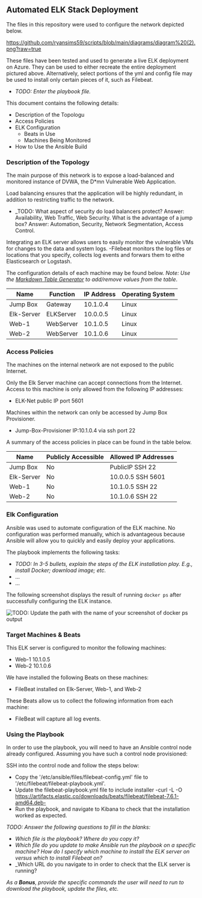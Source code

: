 ## Automated ELK Stack Deployment

The files in this repository were used to configure the network depicted below.

https://github.com/ryansims59/scripts/blob/main/diagrams/diagram%20(2).png?raw=true

These files have been tested and used to generate a live ELK deployment on Azure. They can be used to either recreate the entire deployment pictured above. Alternatively, select portions of the yml and config file may be used to install only certain pieces of it, such as Filebeat.

  - _TODO: Enter the playbook file._

This document contains the following details:
- Description of the Topologu
- Access Policies
- ELK Configuration
  - Beats in Use
  - Machines Being Monitored
- How to Use the Ansible Build


### Description of the Topology

The main purpose of this network is to expose a load-balanced and monitored instance of DVWA, the D*mn Vulnerable Web Application.

Load balancing ensures that the application will be highly redundant, in addition to restricting traffic to the network.
- _TODO: What aspect of security do load balancers protect? 
	Answer: Availability, Web Traffic, Web Security.
What is the advantage of a jump box?
	Answer: Automation, Security, Network Segmentation, Access Control.

Integrating an ELK server allows users to easily monitor the vulnerable VMs for changes to the data and system logs.
-Filebeat monitors the log files or locations that you specify, collects log events and forwars them to eithe Elasticsearch or Logstash.


The configuration details of each machine may be found below.
_Note: Use the [Markdown Table Generator](http://www.tablesgenerator.com/markdown_tables) to add/remove values from the table_.

| Name         | Function | IP Address | Operating System |
|--------------|----------|------------|------------------|
| Jump Box     | Gateway  | 10.1.0.4   | Linux            |
| Elk-Server   | ELKServer| 10.0.0.5   | Linux            |
| Web-1        | WebServer| 10.1.0.5   | Linux            |
| Web-2        | WebServer| 10.1.0.6   | Linux            |

### Access Policies

The machines on the internal network are not exposed to the public Internet. 

Only the Elk Server machine can accept connections from the Internet. Access to this machine is only allowed from the following IP addresses:
- ELK-Net public IP port 5601

Machines within the network can only be accessed by Jump Box Provisioner.
- Jump-Box-Provisioner IP:10.1.0.4 via ssh port 22

A summary of the access policies in place can be found in the table below.

| Name      | Publicly Accessible | Allowed IP Addresses |
|---------- |---------------------|----------------------|
| Jump Box  |      No             | PublicIP SSH 22      |
| Elk-Server|      No             | 10.0.0.5 SSH 5601    |
| Web-1     |      No             | 10.1.0.5 SSH 22      |
| Web-2     |      No             | 10.1.0.6 SSH 22      |
### Elk Configuration

Ansible was used to automate configuration of the ELK machine. No configuration was performed manually, which is advantageous because Ansible will allow you to quickly and easily deploy your applications.

The playbook implements the following tasks:
- _TODO: In 3-5 bullets, explain the steps of the ELK installation play. E.g., install Docker; download image; etc._
- ...
- ...

The following screenshot displays the result of running `docker ps` after successfully configuring the ELK instance.

![TODO: Update the path with the name of your screenshot of docker ps output](Images/docker_ps_output.png)

### Target Machines & Beats
This ELK server is configured to monitor the following machines:
- Web-1 10.1.0.5
- Web-2 10.1.0.6

We have installed the following Beats on these machines:
- FileBeat installed on Elk-Server, Web-1, and Web-2

These Beats allow us to collect the following information from each machine:
- FileBeat will capture all log events.

### Using the Playbook
In order to use the playbook, you will need to have an Ansible control node already configured. Assuming you have such a control node provisioned: 

SSH into the control node and follow the steps below:
- Copy the '/etc/ansible/files/filebeat-config.yml' file to '/etc/filebeat/filebeat-playbook.yml'.
- Update the filebeat-playbook.yml file to include installer 
	-curl -L -O https://artifacts.elastic.co/downloads/beats/filebeat/filebeat-7.6.1-amd64.deb-
- Run the playbook, and navigate to Kibana to check that the installation worked as expected.

_TODO: Answer the following questions to fill in the blanks:_
- _Which file is the playbook? Where do you copy it?_
- _Which file do you update to make Ansible run the playbook on a specific machine? How do I specify which machine to install the ELK server on versus which to install Filebeat on?_
- _Which URL do you navigate to in order to check that the ELK server is running?

_As a **Bonus**, provide the specific commands the user will need to run to download the playbook, update the files, etc._

